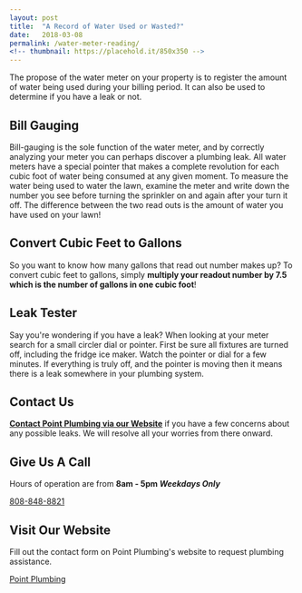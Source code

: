 ```yaml
---
layout: post
title:  "A Record of Water Used or Wasted?"
date:   2018-03-08
permalink: /water-meter-reading/
<!-- thumbnail: https://placehold.it/850x350 -->
---
```


The propose of the water meter on your property is to register the amount of water being used during your billing period. It can also be used to determine  if you have a leak or not.

## Bill Gauging

Bill-gauging is the sole function of the water meter, and by correctly analyzing your meter you can perhaps discover a plumbing leak. All water meters have a special pointer that makes a complete revolution for each cubic foot of water being consumed at any given moment. To measure the water being used to water the lawn, examine the meter and write down the number you see before turning the sprinkler on and again after your turn it off. The difference between the two read outs is the amount of water you have used on your lawn!

## Convert Cubic Feet to Gallons

So you want to know how many gallons that read out number makes up? To convert cubic feet to gallons, simply **multiply your readout number by 7.5 which is the number of gallons in one cubic foot**!

## Leak Tester

Say you're wondering if you have a leak? When looking at your meter search for a small circler dial or pointer. First be sure all fixtures are turned off, including the fridge ice maker. Watch the pointer or dial for a few minutes. If everything is truly off, and the pointer is moving then it means there is a leak somewhere in your plumbing system.

## Contact Us
**[Contact Point Plumbing via our Website](https://point.plubming/contact)**
if you have a few concerns about any possible leaks. We will resolve all your worries from there onward.

## Give Us A Call
Hours of operation are from **8am - 5pm *Weekdays Only***

<a class="button large alert" href="">808-848-8821</a>

## Visit Our Website
Fill out the contact form on Point Plumbing's website to request plumbing assistance.

<a class="button large primary" href="https://point.plumbing/#contactpp">Point Plumbing</a>
